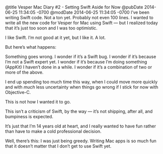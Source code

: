 @title Vesper Mac Diary #2 - Setting Swift Aside for Now
@pubDate 2014-06-25 11:34:05 -0700
@modDate 2014-06-25 11:34:05 -0700
I’ve been writing Swift code. Not a ton yet. Probably not even 100 lines. I wanted to write all the new code for Vesper for Mac using Swift — but I realized today that it’s just too soon and I was too optimistic.

I like Swift. I’m not good at it yet, but I like it. A lot.

But here’s what happens:

Something goes wrong. I wonder if it’s a Swift bug. I wonder if it’s because I’m not a Swift expert yet. I wonder if it’s because I’m doing something (AppKit) I haven’t done in a while. I wonder if it’s a combination of two or more of the above.

I end up spending too much time this way, when I could move more quickly and with *much* less uncertainty when things go wrong if I stick for now with Objective-C.

This is not how I wanted it to go.

This isn’t a criticism of Swift, by the way — it’s not shipping, after all, and bumpiness is expected.

It’s just that I’m 14 years old at heart, and I really wanted to have fun rather than have to make a cold professional decision.

Well, there’s this: I was just being greedy. Writing Mac apps is so much fun that it doesn’t matter that I don’t get to use Swift yet.
